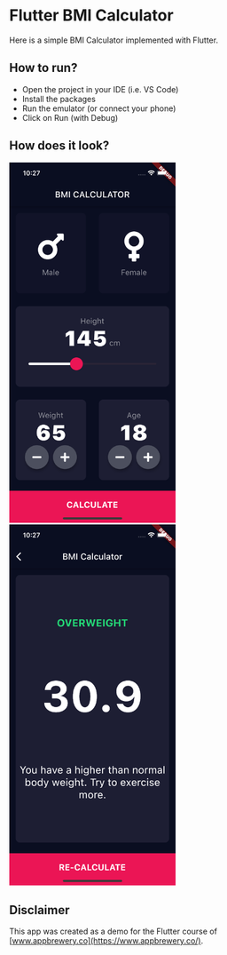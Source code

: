 # Flutter BMI Calculator

Here is a simple BMI Calculator implemented with Flutter.

## How to run?

* Open the project in your IDE (i.e. VS Code)
* Install the packages
* Run the emulator (or connect your phone)
* Click on Run (with Debug)


## How does it look?

<img src="screen_1.png" alt="screen-1" width=300px>

<img src="screen_2.png" alt="screen-2" width=300px>


## Disclaimer

This app was created as a demo for the Flutter course of [www.appbrewery.co](https://www.appbrewery.co/).
